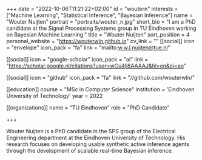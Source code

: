 +++
date = "2022-10-06T11:21:22+02:00"
id = "woutern"
interests = ["Machine Learning", "Statistical Inference", "Bayesian Inference"]
name = "Wouter Nuijten"
portrait = "portraits/wouter_n.jpg"
short_bio = "I am a PhD candidate at the Signal Processing Systems group in TU Eindhoven working on Bayesian Machine Learning."
title = "Wouter Nuijten"
sort_position = 4
personal_website = "https://wouterwln.github.io"
cv_link = ""
[[social]]
    icon = "envelope"
    icon_pack = "fa"
    link = "mailto:w.w.l.nuijten@tue.nl"

[[social]]
    icon = "google-scholar"
    icon_pack = "ai"
    link = "https://scholar.google.nl/citations?user=wCu4lj8AAAAJ&hl=en&oi=ao"

[[social]]
    icon = "github"
    icon_pack = "fa"
    link = "//github.com/wouterwln/"


[[education]]
    course = "MSc in Computer Science"
    institution = 'Eindhoven University of Technology'
    year = 2022

[[organizations]]
    name = "TU Eindhoven"
    role = "PhD Candidate"

+++


Wouter Nuijten is a PhD candidate in the SPS group of the Electrical Engineering department at the Eindhoven University of Technology. His research focuses on developing usable synthetic active inference agents through the development of scalable real-time Bayesian inference.